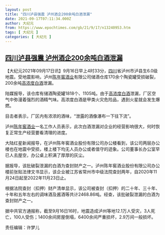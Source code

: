 ```yaml
---
layout: post
title: "四川泸县强震 泸州酒企200余吨白酒泄漏"
date: 2021-09-17T07:11:34.000Z
author: 大纪元
from: https://www.epochtimes.com/gb/21/9/17/n13240953.htm
tags: [ 大纪元 ]
categories: [ 大纪元 ]
---
```

<!--1631862694000-->
[四川泸县强震 泸州酒企200余吨白酒泄漏](https://www.epochtimes.com/gb/21/9/17/n13240953.htm)
------

<div>
<p>【大纪元2021年09月17日讯】9月16日早上4时33分，<a href="https://www.epochtimes.com/gb/tag/%E5%9B%9B%E5%B7%9D.html">四川</a>省泸州市泸县生6.0级地震。受地震影响，泸州<a href="https://www.epochtimes.com/gb/tag/%E9%99%88%E5%B9%B4%E7%AA%96%E9%85%92%E4%B8%9A.html">陈年窖酒业</a>有限公司储酒仓库170余个陶瓷罐受损破裂，200余吨<a href="https://www.epochtimes.com/gb/tag/%E9%AB%98%E6%B5%93%E5%BA%A6%E7%99%BD%E9%85%92.html">高浓度白酒</a>泄漏。</p><p>陆媒报导，该仓库有储酒陶瓷罐1818个、1105吨。由于<a href="https://www.epochtimes.com/gb/tag/%E9%AB%98%E6%B5%93%E5%BA%A6%E7%99%BD%E9%85%92.html">高浓度白酒</a>泄漏，厂区空气中弥漫着强烈的酒精气味。高浓度白酒是甲类火灾危险品，遇到火星就会发生爆燃。</p><p>目击者表示，厂区内有浓浓的酒味，“泄露的酒像瀑布一下往下流”。</p><p>泸州<a href="https://www.epochtimes.com/gb/tag/%E9%99%88%E5%B9%B4%E7%AA%96%E9%85%92%E4%B8%9A.html">陈年窖酒业</a>一名工作人员表示，此次白酒泄漏对企业的经营影响很大，何时恢复正常生产经营要看清理的进度。</p><p>大陆红星新闻报导，在泸州陈年窖酒业股份有限公司办公楼看到，该公司两层办公楼也在地震中受损，楼上楼下均无人员办公或者值守的迹象。公司董事长办公室早已人去屋空，办公桌上积满了厚厚的灰尘。</p><p>据报导，该批破裂泄漏的白酒为查封财产之一。泸州陈年窖酒业股份有限公司办公楼前张贴法律文书显示，该企业被江苏省常州市中级法院查封两年，自2020年11月24日起至2022年11月23日止。</p><p>根据法院查封（扣押）财产清单显示，该公司被查封（扣押）的二十年、三十年、十年和五年左右的调味酒及酱酒等共计2468.86吨。经查，该批破裂泄漏的白酒为查封财产之一。</p><p>据中共官方通报称，截至9月16日16时，地震造成泸州等地12.1万人受灾，3人死亡，100人受伤；1400余间房屋倒塌，6400余间严重损坏，2.9万间一般损坏。</p><p>责任编辑：许梦儿</p>
</div>
